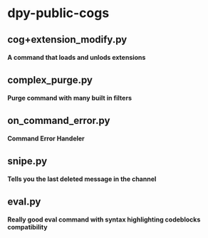 # dpy-public-cogs

## cog+extension_modify.py
#### A command that loads and unlods extensions

## complex_purge.py
#### Purge command with many built in filters

## on_command_error.py
#### Command Error Handeler

## snipe.py
#### Tells you the last deleted message in the channel

## eval.py
#### Really good eval command with syntax highlighting codeblocks compatibility
